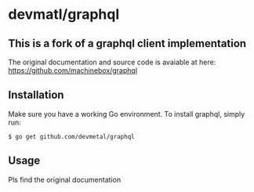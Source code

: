 # devmatl/graphql

## This is a fork of a graphql client implementation

The original documentation and source code is avaiable at here: https://github.com/machinebox/graphql 


## Installation
Make sure you have a working Go environment. To install graphql, simply run:

```
$ go get github.com/devmetal/graphql
```

## Usage

Pls find the original documentation
